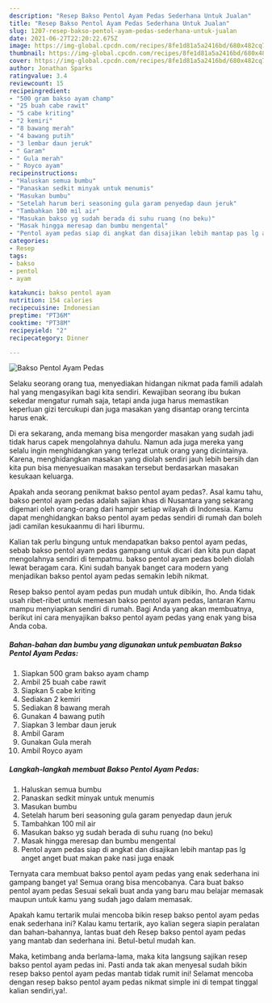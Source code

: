 ```yaml
---
description: "Resep Bakso Pentol Ayam Pedas Sederhana Untuk Jualan"
title: "Resep Bakso Pentol Ayam Pedas Sederhana Untuk Jualan"
slug: 1207-resep-bakso-pentol-ayam-pedas-sederhana-untuk-jualan
date: 2021-06-27T22:20:22.675Z
image: https://img-global.cpcdn.com/recipes/8fe1d81a5a2416bd/680x482cq70/bakso-pentol-ayam-pedas-foto-resep-utama.jpg
thumbnail: https://img-global.cpcdn.com/recipes/8fe1d81a5a2416bd/680x482cq70/bakso-pentol-ayam-pedas-foto-resep-utama.jpg
cover: https://img-global.cpcdn.com/recipes/8fe1d81a5a2416bd/680x482cq70/bakso-pentol-ayam-pedas-foto-resep-utama.jpg
author: Jonathan Sparks
ratingvalue: 3.4
reviewcount: 15
recipeingredient:
- "500 gram bakso ayam champ"
- "25 buah cabe rawit"
- "5 cabe kriting"
- "2 kemiri"
- "8 bawang merah"
- "4 bawang putih"
- "3 lembar daun jeruk"
- " Garam"
- " Gula merah"
- " Royco ayam"
recipeinstructions:
- "Haluskan semua bumbu"
- "Panaskan sedkit minyak untuk menumis"
- "Masukan bumbu"
- "Setelah harum beri seasoning gula garam penyedap daun jeruk"
- "Tambahkan 100 mil air"
- "Masukan bakso yg sudah berada di suhu ruang (no beku)"
- "Masak hingga meresap dan bumbu mengental"
- "Pentol ayam pedas siap di angkat dan disajikan lebih mantap pas lg anget anget buat makan pake nasi juga enaak"
categories:
- Resep
tags:
- bakso
- pentol
- ayam

katakunci: bakso pentol ayam 
nutrition: 154 calories
recipecuisine: Indonesian
preptime: "PT36M"
cooktime: "PT38M"
recipeyield: "2"
recipecategory: Dinner

---
```



![Bakso Pentol Ayam Pedas](https://img-global.cpcdn.com/recipes/8fe1d81a5a2416bd/680x482cq70/bakso-pentol-ayam-pedas-foto-resep-utama.jpg)

Selaku seorang orang tua, menyediakan hidangan nikmat pada famili adalah hal yang mengasyikan bagi kita sendiri. Kewajiban seorang ibu bukan sekedar mengatur rumah saja, tetapi anda juga harus memastikan keperluan gizi tercukupi dan juga masakan yang disantap orang tercinta harus enak.

Di era  sekarang, anda memang bisa mengorder masakan yang sudah jadi tidak harus capek mengolahnya dahulu. Namun ada juga mereka yang selalu ingin menghidangkan yang terlezat untuk orang yang dicintainya. Karena, menghidangkan masakan yang diolah sendiri jauh lebih bersih dan kita pun bisa menyesuaikan masakan tersebut berdasarkan masakan kesukaan keluarga. 



Apakah anda seorang penikmat bakso pentol ayam pedas?. Asal kamu tahu, bakso pentol ayam pedas adalah sajian khas di Nusantara yang sekarang digemari oleh orang-orang dari hampir setiap wilayah di Indonesia. Kamu dapat menghidangkan bakso pentol ayam pedas sendiri di rumah dan boleh jadi camilan kesukaanmu di hari liburmu.

Kalian tak perlu bingung untuk mendapatkan bakso pentol ayam pedas, sebab bakso pentol ayam pedas gampang untuk dicari dan kita pun dapat mengolahnya sendiri di tempatmu. bakso pentol ayam pedas boleh diolah lewat beragam cara. Kini sudah banyak banget cara modern yang menjadikan bakso pentol ayam pedas semakin lebih nikmat.

Resep bakso pentol ayam pedas pun mudah untuk dibikin, lho. Anda tidak usah ribet-ribet untuk memesan bakso pentol ayam pedas, lantaran Kamu mampu menyiapkan sendiri di rumah. Bagi Anda yang akan membuatnya, berikut ini cara menyajikan bakso pentol ayam pedas yang enak yang bisa Anda coba.

<!--inarticleads1-->

##### Bahan-bahan dan bumbu yang digunakan untuk pembuatan Bakso Pentol Ayam Pedas:

1. Siapkan 500 gram bakso ayam champ
1. Ambil 25 buah cabe rawit
1. Siapkan 5 cabe kriting
1. Sediakan 2 kemiri
1. Sediakan 8 bawang merah
1. Gunakan 4 bawang putih
1. Siapkan 3 lembar daun jeruk
1. Ambil  Garam
1. Gunakan  Gula merah
1. Ambil  Royco ayam




<!--inarticleads2-->

##### Langkah-langkah membuat Bakso Pentol Ayam Pedas:

1. Haluskan semua bumbu
1. Panaskan sedkit minyak untuk menumis
1. Masukan bumbu
1. Setelah harum beri seasoning gula garam penyedap daun jeruk
1. Tambahkan 100 mil air
1. Masukan bakso yg sudah berada di suhu ruang (no beku)
1. Masak hingga meresap dan bumbu mengental
1. Pentol ayam pedas siap di angkat dan disajikan lebih mantap pas lg anget anget buat makan pake nasi juga enaak




Ternyata cara membuat bakso pentol ayam pedas yang enak sederhana ini gampang banget ya! Semua orang bisa mencobanya. Cara buat bakso pentol ayam pedas Sesuai sekali buat anda yang baru mau belajar memasak maupun untuk kamu yang sudah jago dalam memasak.

Apakah kamu tertarik mulai mencoba bikin resep bakso pentol ayam pedas enak sederhana ini? Kalau kamu tertarik, ayo kalian segera siapin peralatan dan bahan-bahannya, lantas buat deh Resep bakso pentol ayam pedas yang mantab dan sederhana ini. Betul-betul mudah kan. 

Maka, ketimbang anda berlama-lama, maka kita langsung sajikan resep bakso pentol ayam pedas ini. Pasti anda tak akan menyesal sudah bikin resep bakso pentol ayam pedas mantab tidak rumit ini! Selamat mencoba dengan resep bakso pentol ayam pedas nikmat simple ini di tempat tinggal kalian sendiri,ya!.


